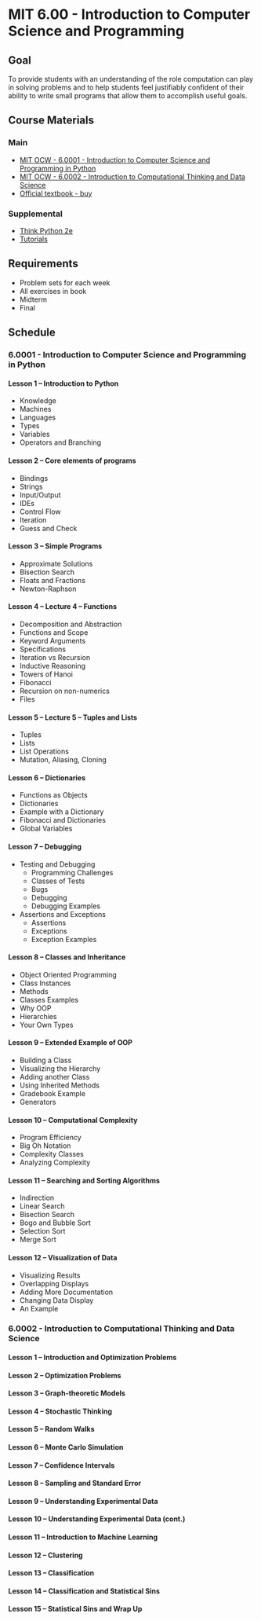 # MIT 6.00 - Introduction to Computer Science and Programming

## Goal

To provide students with an understanding of the role computation can play in solving problems and to help students feel justifiably confident of their ability to write small programs that allow them to accomplish useful goals.

## Course Materials

### Main

- [MIT OCW - 6.0001 - Introduction to Computer Science and Programming in Python](https://ocw.mit.edu/courses/electrical-engineering-and-computer-science/6-0001-introduction-to-computer-science-and-programming-in-python-fall-2016/index.htm)
- [MIT OCW - 6.0002 - Introduction to Computational Thinking and Data Science](https://ocw.mit.edu/courses/electrical-engineering-and-computer-science/6-0002-introduction-to-computational-thinking-and-data-science-fall-2016/>
)
- [Official textbook - buy](https://www.amazon.com/Introduction-Computation-Programming-Using-Python/dp/0262529629/ref=pd_lpo_sbs_14_t_0?_encoding=UTF8&psc=1&refRID=PA4WJEFRBT09HDKVTWMQ)

### Supplemental

- [Think Python 2e](http://greenteapress.com/wp/think-python-2e/)
- [Tutorials](https://plus.google.com/u/0/106151843486000968534)

## Requirements

- Problem sets for each week
- All exercises in book
- Midterm
- Final

## Schedule

### 6.0001 - Introduction to Computer Science and Programming in Python

#### Lesson 1 &ndash; Introduction to Python

- Knowledge
- Machines
- Languages
- Types
- Variables
- Operators and Branching

#### Lesson 2 &ndash; Core elements of programs

- Bindings
- Strings
- Input/Output
- IDEs
- Control Flow
- Iteration
- Guess and Check

#### Lesson 3 &ndash; Simple Programs

- Approximate Solutions
- Bisection Search
- Floats and Fractions
- Newton-Raphson

#### Lesson 4 &ndash; Lecture 4 – Functions

- Decomposition and Abstraction
- Functions and Scope
- Keyword Arguments
- Specifications
- Iteration vs Recursion
- Inductive Reasoning
- Towers of Hanoi
- Fibonacci
- Recursion on non-numerics
- Files

#### Lesson 5 &ndash;  Lecture 5 – Tuples and Lists

- Tuples
- Lists
- List Operations
- Mutation, Aliasing, Cloning

#### Lesson 6 &ndash; Dictionaries

- Functions as Objects
- Dictionaries
- Example with a Dictionary
- Fibonacci and Dictionaries
- Global Variables

#### Lesson 7 &ndash; Debugging

- Testing and Debugging
  - Programming Challenges
  - Classes of Tests
  - Bugs
  - Debugging
  - Debugging Examples
- Assertions and Exceptions
  - Assertions
  - Exceptions
  - Exception Examples

#### Lesson 8 &ndash; Classes and Inheritance

- Object Oriented Programming
- Class Instances
- Methods
- Classes Examples
- Why OOP
- Hierarchies
- Your Own Types

#### Lesson 9 &ndash; Extended Example of OOP

- Building a Class
- Visualizing the Hierarchy
- Adding another Class
- Using Inherited Methods
- Gradebook Example
- Generators

#### Lesson 10 &ndash; Computational Complexity

- Program Efficiency
- Big Oh Notation
- Complexity Classes
- Analyzing Complexity

#### Lesson 11 &ndash; Searching and Sorting Algorithms

- Indirection
- Linear Search
- Bisection Search
- Bogo and Bubble Sort
- Selection Sort
- Merge Sort

#### Lesson 12 &ndash; Visualization of Data

- Visualizing Results
- Overlapping Displays
- Adding More Documentation
- Changing Data Display
- An Example

### 6.0002 - Introduction to Computational Thinking and Data Science

#### Lesson 1 &ndash; Introduction and Optimization Problems

#### Lesson 2 &ndash; Optimization Problems

#### Lesson 3 &ndash; Graph-theoretic Models

#### Lesson 4 &ndash; Stochastic Thinking

#### Lesson 5 &ndash; Random Walks

#### Lesson 6 &ndash; Monte Carlo Simulation

#### Lesson 7 &ndash; Confidence Intervals

#### Lesson 8 &ndash; Sampling and Standard Error

#### Lesson 9 &ndash; Understanding Experimental Data

#### Lesson 10 &ndash; Understanding Experimental Data (cont.)

#### Lesson 11 &ndash; Introduction to Machine Learning

#### Lesson 12 &ndash; Clustering

#### Lesson 13 &ndash; Classification

#### Lesson 14 &ndash; Classification and Statistical Sins

#### Lesson 15 &ndash; Statistical Sins and Wrap Up
